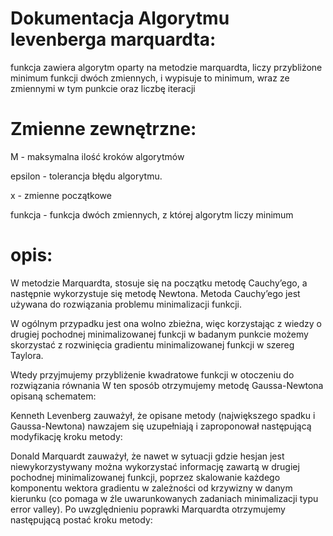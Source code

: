 # Dokumentacja Algorytmu levenberga marquardta:
funkcja zawiera algorytm oparty na metodzie marquardta, liczy przybliżone minimum funkcji dwóch zmiennych, i wypisuje to minimum, wraz ze zmiennymi w tym punkcie oraz liczbę iteracji

# Zmienne zewnętrzne:

M - maksymalna ilość kroków algorytmów

epsilon - tolerancja błędu algorytmu.

x - zmienne początkowe

funkcja - funkcja dwóch zmiennych, z której algorytm liczy minimum

# opis:

W metodzie Marquardta, stosuje się na początku metodę Cauchy’ego, a następnie wykorzystuje się metodę Newtona.
Metoda Cauchy’ego jest używana do rozwiązania problemu minimalizacji funkcji.
 
W ogólnym przypadku jest ona wolno zbieżna, więc korzystając z wiedzy o drugiej pochodnej minimalizowanej funkcji w badanym punkcie możemy skorzystać z rozwinięcia gradientu minimalizowanej funkcji w szereg Taylora.
 
Wtedy przyjmujemy przybliżenie kwadratowe funkcji   w otoczeniu   do rozwiązania równania   W ten sposób otrzymujemy metodę Gaussa-Newtona opisaną schematem:
 
 Kenneth Levenberg zauważył, że opisane metody (największego spadku i Gaussa-Newtona) nawzajem się uzupełniają i zaproponował następującą modyfikację kroku metody:
 
Donald Marquardt zauważył, że nawet w sytuacji gdzie hesjan jest niewykorzystywany można wykorzystać informację zawartą w drugiej pochodnej minimalizowanej funkcji, poprzez skalowanie każdego komponentu wektora gradientu w zależności od krzywizny w danym kierunku (co pomaga w źle uwarunkowanych zadaniach minimalizacji typu error valley). Po uwzględnieniu poprawki Marquardta otrzymujemy następującą postać kroku metody:
